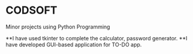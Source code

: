 # CODSOFT
Minor projects using Python Programming 

**I have used tkinter to complete the calculator, password generator.
**I have developed GUI-based application for TO-DO app.

